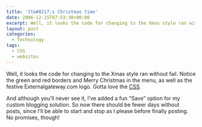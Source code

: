 ```yaml
---
title: 'It&#8217;s Christmas time'
date: 2006-12-15T07:53:30+00:00
excerpt: Well, it looks the code for changing to the Xmas style ran without fail. Notice the green and red borders and Merry
layout: post
categories:
  - Technology
tags:
  - CSS
  - websites
---
```

Well, it looks the code for changing to the Xmas style ran without fail. Notice the green and red borders and Merry Christmas in the menu, as well as the festive Externalgateway.com logo. Gotta love the [CSS](http://www.w3.org/Style/CSS/).

And although you&#8217;ll never see it, I&#8217;ve added a fun &#8220;Save&#8221; option for my custom blogging solution. So now there should be fewer days without posts, since I&#8217;ll be able to start and stop as I please before finally posting. No promises, though!